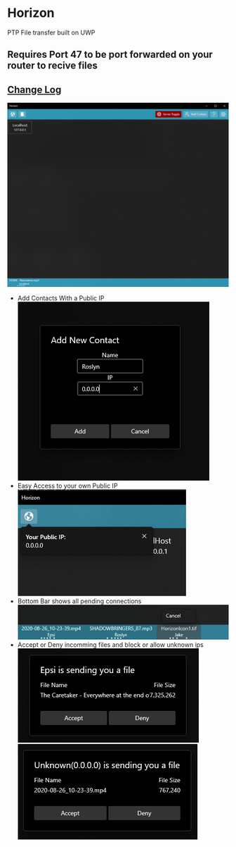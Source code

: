 # Horizon
PTP File transfer built on UWP</br>
## Requires Port 47 to be port forwarded on your router to recive files

## [Change Log](https://github.com/EpsiRho/Horizon/blob/main/Docs/Changelog.md)</br>

![Horizon Main Page](https://github.com/EpsiRho/Horizon/blob/main/Assets/MainPage038.png)

* Add Contacts With a Public IP</br>
![Add Contact Dialog](https://github.com/EpsiRho/Horizon/blob/main/Assets/AddContact.png)
* Easy Access to your own Public IP</br>
![Public IP Button](https://github.com/EpsiRho/Horizon/blob/main/Assets/PublicIP.png)
* Bottom Bar shows all pending connections</br>
![Bottom Bar](https://github.com/EpsiRho/Horizon/blob/main/Assets/QueueList.png)
* Accept or Deny incomming files and block or allow unknown ips</br>
![Accept Deny](https://github.com/EpsiRho/Horizon/blob/main/Assets/AcceptDeny.png)</br>
![Accept Deny](https://github.com/EpsiRho/Horizon/blob/main/Assets/unknownIPAccept.png)
